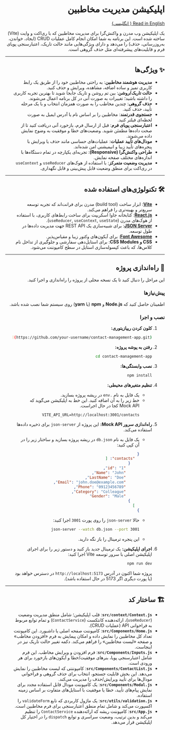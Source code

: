 <div dir="rtl" align="right">

# اپلیکیشن مدیریت مخاطبین

[Read in English ( انگلیسی)](./README.md)

یک اپلیکیشن وب مدرن و واکنش‌گرا برای مدیریت مخاطبین که با ری‌اکت و وایت (Vite) ساخته شده است. این برنامه به شما امکان انجام کامل عملیات CRUD (ایجاد، خواندن، به‌روزرسانی، حذف) را می‌دهد و دارای ویژگی‌هایی مانند حالت تاریک، اعتبارسنجی پویای فرم و قابلیت‌های پیشرفته‌ای مثل حذف گروهی است.

---

## ✨ ویژگی‌ها

-   **مدیریت هوشمند مخاطبین**: به راحتی مخاطبین خود را از طریق یک رابط کاربری تمیز و ساده اضافه، مشاهده، ویرایش و حذف کنید.
-   **حالت تاریک/روشن**: بین تم روشن و تاریک جابجا شوید تا بهترین تجربه کاربری را داشته باشید؛ تغییرات به صورت آنی در کل برنامه اعمال می‌شوند.
-   **حذف گروهی**: چندین مخاطب را به صورت همزمان انتخاب و با یک مرحله تأیید، حذف کنید.
-   **جستجوی قدرتمند**: مخاطبین را بر اساس نام یا آدرس ایمیل به صورت لحظه‌ای فیلتر کنید.
-   **اعتبارسنجی پویای فرم**: قبل از ارسال فرم، بازخورد آنی دریافت کنید تا از صحت داده‌ها مطمئن شوید. وضعیت‌های خطا و موفقیت به وضوح نمایش داده می‌شوند.
-   **مودال‌های تأیید عملیات**: عملیات‌های حساسی مانند حذف یا ویرایش با پنجره‌های تأیید زیبا و انیمیشنی امن شده‌اند.
-   **طراحی واکنش‌گرا (Responsive)**: تجربه‌ای یکپارچه در تمام دستگاه‌ها با اندازه‌های مختلف صفحه نمایش.
-   **مدیریت وضعیت متمرکز**: با استفاده از هوک‌های `useReducer` و `useContext` در ری‌اکت برای منطق وضعیت قابل پیش‌بینی و قابل نگهداری.

---

## 🛠️ تکنولوژی‌های استفاده شده

-   **[Vite](https://vitejs.dev/)**: ابزار ساخت (build tool) مدرن برای فرانت‌اند که تجربه توسعه سریع‌تر و بهینه‌تری را فراهم می‌کند.
-   **[React.js](https://react.dev/)**: کتابخانه جاوا اسکریپت برای ساخت رابط‌های کاربری، با استفاده از هوک‌های مدرن (`useReducer`, `useContext`, `useState`).
-   **[JSON Server](https://github.com/typicode/json-server)**: برای شبیه‌سازی یک REST API جهت مدیریت داده‌ها در طول توسعه.
-   **[Font Awesome](https://fontawesome.com/)**: برای آیکون‌های وکتور زیبا و مقیاس‌پذیر.
-   **CSS و CSS Modules**: برای استایل‌دهی سفارشی و جلوگیری از تداخل نام کلاس‌ها، که باعث کپسوله‌سازی استایل در سطح کامپوننت می‌شود.

---

## 🚀 راه‌اندازی پروژه

این مراحل را دنبال کنید تا یک نسخه محلی از پروژه را راه‌اندازی و اجرا کنید.

### پیش‌نیازها

اطمینان حاصل کنید که **Node.js** و **npm** (یا **yarn**) روی سیستم شما نصب شده باشد.

### نصب و اجرا

1.  **کلون کردن ریپازیتوری:**
    ```sh
    git clone [https://github.com/your-username/contact-management-app.git](https://github.com/your-username/contact-management-app.git)
    ```

2.  **رفتن به پوشه پروژه:**
    ```sh
    cd contact-management-app
    ```

3.  **نصب وابستگی‌ها:**
    ```sh
    npm install
    ```

4.  **تنظیم متغیرهای محیطی:**
    -   یک فایل به نام `.env` در ریشه پروژه بسازید.
    -   خط زیر را به آن اضافه کنید. این خط به اپلیکیشن می‌گوید که Mock API کجا در حال اجراست.
        ```
        VITE_API_URL=http://localhost:3001/contacts
        ```

5.  **راه‌اندازی سرور Mock API:**
    این پروژه از `json-server` برای ذخیره داده‌ها استفاده می‌کند.
    -   یک فایل به نام `db.json` در ریشه پروژه بسازید و ساختار زیر را در آن کپی کنید:
        ```json
        {
          "contacts": [
            {
              "id": "1",
              "Name": "John",
              "LastName": "Doe",
              "Email": "john.doe@example.com",
              "Phone": "09123456789",
              "Category": "Colleague",
              "Gender": "Male"
            }
          ]
        }
        ```
    -   حالا `json-server` را روی پورت `3001` اجرا کنید:
        ```sh
        json-server --watch db.json --port 3001
        ```
    -   این پنجره ترمینال را باز نگه دارید.

6.  **اجرای اپلیکیشن:**
    یک ترمینال جدید باز کنید و دستور زیر را برای اجرای اپلیکیشن اصلی با سرور توسعه Vite اجرا کنید:
    ```sh
    npm run dev
    ```
    پروژه شما اکنون در آدرس `http://localhost:5173` در دسترس خواهد بود (یا پورت دیگری اگر 5173 در حال استفاده باشد).

---

## 🏗️ ساختار کد

-   **`src/context/Context.js`**: قلب اپلیکیشن؛ شامل منطق مدیریت وضعیت (`useReducer`)، ارائه‌دهنده کانتکست (`ContactService`) و تمام توابع مربوط به فراخوانی API (عملیات CRUD).
-   **`src/Components/Home.js`**: کامپوننت صفحه اصلی یا داشبورد. این کامپوننت تعداد کل مخاطبین را نمایش داده و امکان پیمایش به فرم «افزودن مخاطب» و صفحه «لیست مخاطبین» را فراهم می‌کند. دکمه تغییر حالت تاریک نیز در اینجاست.
-   **`src/Components/Inputs.js`**: فرم افزودن و ویرایش مخاطب. این فرم شامل اعتبارسنجی پویا، بنرهای موفقیت/خطا و آیکون‌های بازخورد برای هر ورودی است.
-   **`src/Components/ContactList.js`**: کامپوننتی که لیست مخاطبین را نمایش می‌دهد. این بخش قابلیت جستجو، انتخاب برای حذف گروهی و فراخوانی مودال‌ها برای تأیید ویرایش/حذف را مدیریت می‌کند.
-   **`src/Components/Modal.js`**: یک کامپوننت مودال قابل استفاده مجدد برای نمایش پیام‌های تأیید، خطا یا موفقیت با استایل‌های متفاوت بر اساس زمینه استفاده.
-   **`src/utils/validation.js`**: یک ماژول کاربردی که تابع `validateForm` را اکسپورت می‌کند و شامل تمام منطق اعتبارسنجی برای فرم مخاطبین است.
-   **`src/App.js`**: کامپوننت ریشه که ارائه‌دهنده `ContactService` را تنظیم می‌کند و بدین ترتیب، وضعیت سراسری و توابع `dispatch` را در اختیار کل اپلیکیشن قرار می‌دهد.

</div>